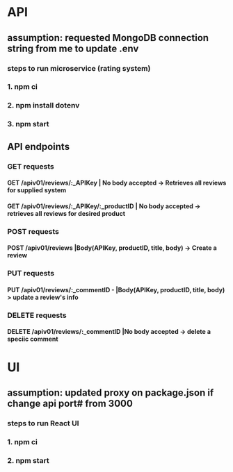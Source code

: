 # API

## assumption: requested MongoDB connection string from me to update .env

### steps to run microservice (rating system)

### 1. npm ci

### 2. npm install dotenv

### 3. npm start

## API endpoints

### GET requests

#### GET /apiv01/reviews/:\_APIKey | No body accepted -> Retrieves all reviews for supplied system

#### GET /apiv01/reviews/:\_APIKey/:\_productID | No body accepted -> retrieves all reviews for desired product

### POST requests

#### POST /apiv01/reviews |Body(APIKey, productID, title, body) -> Create a review

### PUT requests

#### PUT /apiv01/reviews/:\_commentID - |Body(APIKey, productID, title, body) > update a review's info

### DELETE requests

#### DELETE /apiv01/reviews/:\_commentID |No body accepted -> delete a speciic comment

# UI

## assumption: updated proxy on package.json if change api port# from 3000

### steps to run React UI

### 1. npm ci

### 2. npm start

